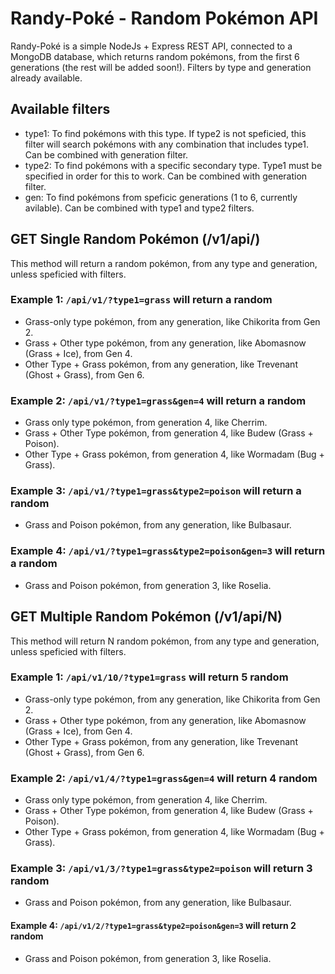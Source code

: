 # Randy-Poké - Random Pokémon API

Randy-Poké is a simple NodeJs + Express REST API, connected to a MongoDB database, which returns random pokémons, from the first 6 generations (the rest will be added soon!).
Filters by type and generation already available.

## Available filters

- type1: To find pokémons with this type. If type2 is not speficied, this filter will search pokémons with any combination that includes type1. Can be combined with generation filter.
- type2: To find pokémons with a specific secondary type. Type1 must be specified in order for this to work. Can be combined with generation filter.
- gen: To find pokémons from speficic generations (1 to 6, currently avilable). Can be combined with type1 and type2 filters.

## GET Single Random Pokémon (/v1/api/)

This method will return a random pokémon, from any type and generation, unless speficied with filters.

### Example 1: `/api/v1/?type1=grass` will return a random

- Grass-only type pokémon, from any generation, like Chikorita from Gen 2.
- Grass + Other type pokémon, from any generation, like Abomasnow (Grass + Ice), from Gen 4.
- Other Type + Grass pokémon, from any generation, like Trevenant (Ghost + Grass), from Gen 6.

### Example 2: `/api/v1/?type1=grass&gen=4` will return a random

- Grass only type pokémon, from generation 4, like Cherrim.
- Grass + Other Type pokémon, from generation 4, like Budew (Grass + Poison).
- Other Type + Grass pokémon, from generation 4, like Wormadam (Bug + Grass).

### Example 3: `/api/v1/?type1=grass&type2=poison` will return a random

- Grass and Poison pokémon, from any generation, like Bulbasaur.

### Example 4:  `/api/v1/?type1=grass&type2=poison&gen=3` will return a random

- Grass and Poison pokémon, from generation 3, like Roselia.

## GET Multiple Random Pokémon (/v1/api/N)

This method will return N random pokémon, from any type and generation, unless speficied with filters.

### Example 1: `/api/v1/10/?type1=grass` will return 5 random

- Grass-only type pokémon, from any generation, like Chikorita from Gen 2.
- Grass + Other type pokémon, from any generation, like Abomasnow (Grass + Ice), from Gen 4.
- Other Type + Grass pokémon, from any generation, like Trevenant (Ghost + Grass), from Gen 6.

### Example 2: `/api/v1/4/?type1=grass&gen=4` will return 4 random

- Grass only type pokémon, from generation 4, like Cherrim.
- Grass + Other Type pokémon, from generation 4, like Budew (Grass + Poison).
- Other Type + Grass pokémon, from generation 4, like Wormadam (Bug + Grass).

### Example 3: `/api/v1/3/?type1=grass&type2=poison` will return 3 random

- Grass and Poison pokémon, from any generation, like Bulbasaur.

#### Example 4:  `/api/v1/2/?type1=grass&type2=poison&gen=3` will return 2 random

- Grass and Poison pokémon, from generation 3, like Roselia.
